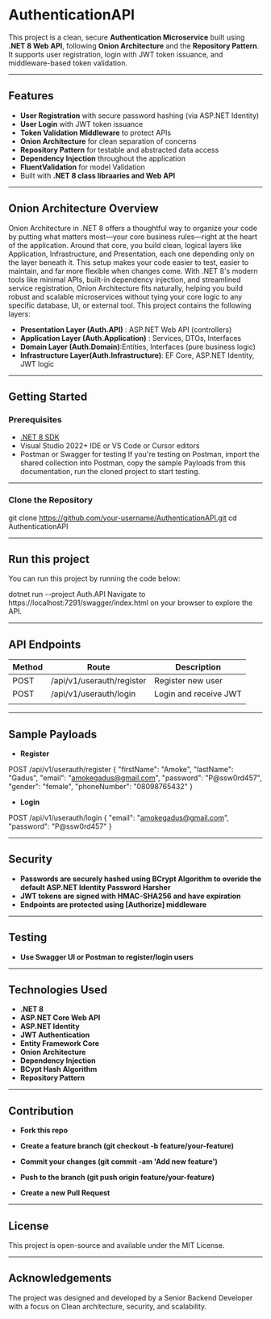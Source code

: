 # AuthenticationAPI

This project is a clean, secure **Authentication Microservice** built using **.NET 8 Web API**, following **Onion Architecture** and the **Repository Pattern**. It supports user registration, login with JWT token issuance, and middleware-based token validation.

---

## Features

- **User Registration** with secure password hashing (via ASP.NET Identity)
- **User Login** with JWT token issuance
- **Token Validation Middleware** to protect APIs
- **Onion Architecture** for clean separation of concerns
- **Repository Pattern** for testable and abstracted data access
- **Dependency Injection** throughout the application
- **FluentValidation** for model Validation
- Built with **.NET 8 class libraaries and Web API** 

---
## Onion Architecture Overview
Onion Architecture in .NET 8 offers a thoughtful way to organize your code by putting what matters most—your core business rules—right at the heart of the application. Around that core, you build clean, logical layers like Application, Infrastructure, and Presentation, each one depending only on the layer beneath it. This setup makes your code easier to test, easier to maintain, and far more flexible when changes come. With .NET 8's modern tools like minimal APIs, built-in dependency injection, and streamlined service registration, Onion Architecture fits naturally, helping you build robust and scalable microservices without tying your core logic to any specific database, UI, or external tool.
This project contains the following layers: 
- **Presentation Layer (Auth.API)** : ASP.NET Web API (controllers)
- **Application Layer (Auth.Application)** : Services, DTOs, Interfaces
- **Domain Layer (Auth.Domain)**:Entities, Interfaces (pure business logic)
- **Infrastructure Layer(Auth.Infrastructure)**: EF Core, ASP.NET Identity, JWT logic

---
## Getting Started

### Prerequisites

- [.NET 8 SDK](https://dotnet.microsoft.com/download)
- Visual Studio 2022+ IDE or VS Code or Cursor editors
- Postman or Swagger for testing
If you're testing on Postman, import the shared collection into Postman, copy the sample Payloads from this documentation, run the cloned project to start testing.

---

### Clone the Repository


git clone https://github.com/your-username/AuthenticationAPI.git
cd AuthenticationAPI

---

## Run this project

You can run this project by running the code below:

dotnet run --project Auth.API
Navigate to https://localhost:7291/swagger/index.html on your browser to explore the API.

---

## API Endpoints

| Method | Route              | Description                    |
| ------ | ------------------ | ------------------------------ |
| POST   | /api/v1/userauth/register | Register new user              |
| POST   | /api/v1/userauth/login    | Login and receive JWT          |
| |

---
## Sample Payloads

- **Register**

POST /api/v1/userauth/register
{
  "firstName": "Amoke",
  "lastName": "Gadus",
  "email": "amokegadus@gmail.com",
  "password": "P@ssw0rd457",
  "gender": "female",
  "phoneNumber": "08098765432"
}

- **Login**

POST /api/v1/userauth/login
{
  "email": "amokegadus@gmail.com",
  "password": "P@ssw0rd457"
}

---

## Security
- **Passwords are securely hashed using BCrypt Algorithm to overide the default ASP.NET Identity Password Harsher**
- **JWT tokens are signed with HMAC-SHA256 and have expiration**
- **Endpoints are protected using [Authorize] middleware**

---

## Testing
- **Use Swagger UI or Postman to register/login users**

---

## Technologies Used
- **.NET 8**
- **ASP.NET Core Web API**
- **ASP.NET Identity**
- **JWT Authentication**
- **Entity Framework Core**
- **Onion Architecture**
- **Dependency Injection**
- **BCypt Hash Algorithm**
- **Repository Pattern**
  
---

## Contribution
- **Fork this repo**

- **Create a feature branch (git checkout -b feature/your-feature)**

- **Commit your changes (git commit -am 'Add new feature')**

- **Push to the branch (git push origin feature/your-feature)**

- **Create a new Pull Request**
---

## License
This project is open-source and available under the MIT License.

---

## Acknowledgements
The project was designed and developed by a Senior Backend Developer with a focus on Clean architecture, security, and scalability.

